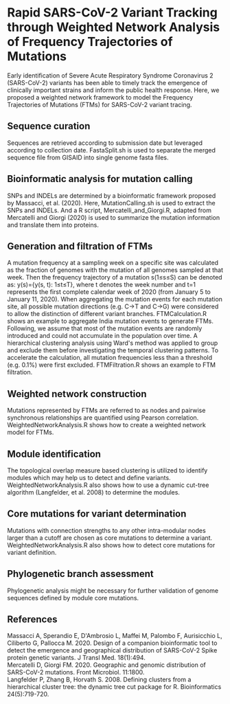 # Rapid SARS-CoV-2 Variant Tracking through Weighted Network Analysis of Frequency Trajectories of Mutations
Early identification of Severe Acute Respiratory Syndrome Coronavirus 2 (SARS-CoV-2) variants has been able to timely track the emergence of clinically important strains and inform the public health response. Here, we proposed a weighted network framework to model the Frequency Trajectories of Mutations (FTMs) for SARS-CoV-2 variant tracing.

## Sequence curation
Sequences are retrieved according to submission date but leveraged according to collection date. FastaSplit.sh is used to separate the merged sequence file from GISAID into single genome fasta files.

## Bioinformatic analysis for mutation calling
SNPs and INDELs are determined by a bioinformatic framework proposed by Massacci, et al. (2020). Here, MutationCalling.sh is used to extract the SNPs and INDELs. And a R script, Mercatelli_and_Giorgi.R, adapted from Mercatelli and Giorgi (2020) is used to summarize the mutation information and translate them into proteins.

## Generation and filtration of FTMs
A mutation frequency at a sampling week on a specific site was calculated as the fraction of genomes with the mutation of all genomes sampled at that week. Then the frequency trajectory of a mutation s(1≤s≤S) can be denoted as: y(s)={y(s, t): 1≤t≤T}, where t denotes the week number and t=1 represents the first complete calendar week of 2020 (from January 5 to January 11, 2020). When aggregating the mutation events for each mutation site, all possible mutation directions (e.g. C→T and C→G) were considered to allow the distinction of different variant branches. FTMCalculation.R shows an example to aggregate India mutation events to generate FTMs.  
Following, we assume that most of the mutation events are randomly introduced and could not accumulate in the population over time. A hierarchical clustering analysis using Ward's method was applied to group and exclude them before investigating the temporal clustering patterns. To accelerate the calculation, all mutation frequencies less than a threshold (e.g. 0.1%) were first excluded. FTMFiltration.R shows an example to FTM filtration.

## Weighted network construction
Mutations represented by FTMs are referred to as nodes and pairwise synchronous relationships are quantified using Pearson correlation. WeightedNetworkAnalysis.R shows how to create a weighted network model for FTMs.

## Module identification
The topological overlap measure based clustering is utilized to identify modules which may help us to detect and define variants. WeightedNetworkAnalysis.R also shows how to use a dynamic cut-tree algorithm (Langfelder, et al. 2008) to determine the modules.

## Core mutations for variant determination
Mutations with connection strengths to any other intra-modular nodes larger than a cutoff are chosen as core mutations to determine a variant. WeightedNetworkAnalysis.R also shows how to detect core mutations for variant definition.

## Phylogenetic branch assessment
Phylogenetic analysis might be necessary for further validation of genome sequences defined by module core mutations. 

## References
Massacci A, Sperandio E, D'Ambrosio L, Maffei M, Palombo F, Aurisicchio L, Ciliberto G, Pallocca M. 2020. Design of a companion bioinformatic tool to detect the emergence and geographical distribution of SARS-CoV-2 Spike protein genetic variants. J Transl Med. 18(1):494.  
Mercatelli D, Giorgi FM. 2020. Geographic and genomic distribution of SARS-CoV-2 mutations. Front Microbiol. 11:1800.  
Langfelder P, Zhang B, Horvath S. 2008. Defining clusters from a hierarchical cluster tree: the dynamic tree cut package for R. Bioinformatics 24(5):719-720.


